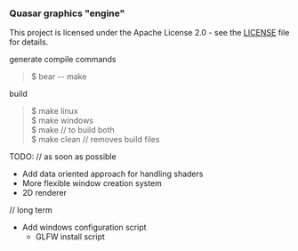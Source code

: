 ### Quasar graphics "engine"

This project is licensed under the Apache License 2.0 - see the [LICENSE](LICENSE) file for details.

generate compile commands
>$ bear -- make

build
>$ make linux \
>$ make windows\
>$ make // to build both\
>$ make clean // removes build files

TODO:
// as soon as possible
- Add data oriented approach for handling shaders
- More flexible window creation system
- 2D renderer

// long term
- Add windows configuration script
  - GLFW install script
